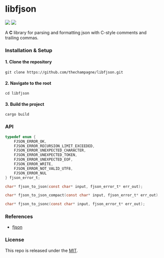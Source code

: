 # libfjson

[![](https://img.shields.io/github/v/tag/thechampagne/libfjson?label=version)](https://github.com/thechampagne/libfjson/releases/latest) [![](https://img.shields.io/github/license/thechampagne/libfjson)](https://github.com/thechampagne/libfjson/blob/main/LICENSE)

A **C** library for parsing and formatting json with C-style comments and trailing commas.

### Installation & Setup

#### 1. Clone the repository
```
git clone https://github.com/thechampagne/libfjson.git
```
#### 2. Navigate to the root
```
cd libfjson
```
#### 3. Build the project
```
cargo build
```

### API
```c
typedef enum {
    FJSON_ERROR_OK,
    FJSON_ERROR_RECURSION_LIMIT_EXCEEDED,
    FJSON_ERROR_UNEXPECTED_CHARACTER,
    FJSON_ERROR_UNEXPECTED_TOKEN,
    FJSON_ERROR_UNEXPECTED_EOF,
    FJSON_ERROR_WRITE,
    FJSON_ERROR_NOT_VALID_UTF8,
    FJSON_ERROR_NUL
} fjson_error_t;

char* fjson_to_json(const char* input, fjson_error_t* err_out);

char* fjson_to_json_compact(const char* input, fjson_error_t* err_out);

char* fjson_to_jsonc(const char* input, fjson_error_t* err_out);
```

### References
 - [fjson](https://github.com/ryanfowler/fjson)

### License

This repo is released under the [MIT](https://github.com/thechampagne/libfjson/blob/main/LICENSE).
